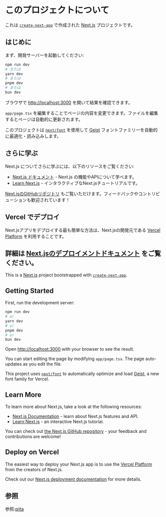 # このプロジェクトについて

これは [`create-next-app`](https://nextjs.org/docs/app/api-reference/cli/create-next-app) で作成された [Next.js](https://nextjs.org) プロジェクトです。

## はじめに

まず、開発サーバーを起動してください:

```bash
npm run dev
# または
yarn dev
# または
pnpm dev
# または
bun dev
```

ブラウザで [http://localhost:3000](http://localhost:3000) を開いて結果を確認できます。

`app/page.tsx` を編集することでページの内容を変更できます。ファイルを編集するとページは自動的に更新されます。

このプロジェクトは [`next/font`](https://nextjs.org/docs/app/building-your-application/optimizing/fonts) を使用して [Geist](https://vercel.com/font) フォントファミリーを自動的に最適化・読み込みします。

## さらに学ぶ

Next.js についてさらに学ぶには、以下のリソースをご覧ください:

- [Next.js ドキュメント](https://nextjs.org/docs) - Next.js の機能やAPIについて学べます。
- [Learn Next.js](https://nextjs.org/learn) - インタラクティブなNext.jsチュートリアルです。

[Next.jsのGitHubリポジトリ](https://github.com/vercel/next.js) もご覧いただけます。フィードバックやコントリビューションも歓迎されています！

## Vercel でデプロイ

Next.jsアプリをデプロイする最も簡単な方法は、Next.jsの開発元である [Vercel Platform](https://vercel.com/new?utm_medium=default-template&filter=next.js&utm_source=create-next-app&utm_campaign=create-next-app-readme) を利用することです。

詳細は [Next.jsのデプロイメントドキュメント](https://nextjs.org/docs/app/building-your-application/deploying) をご覧ください。
-------------------------------------------------------------------------------------------------
This is a [Next.js](https://nextjs.org) project bootstrapped with [`create-next-app`](https://nextjs.org/docs/app/api-reference/cli/create-next-app).

## Getting Started

First, run the development server:

```bash
npm run dev
# or
yarn dev
# or
pnpm dev
# or
bun dev
```

Open [http://localhost:3000](http://localhost:3000) with your browser to see the result.

You can start editing the page by modifying `app/page.tsx`. The page auto-updates as you edit the file.

This project uses [`next/font`](https://nextjs.org/docs/app/building-your-application/optimizing/fonts) to automatically optimize and load [Geist](https://vercel.com/font), a new font family for Vercel.

## Learn More

To learn more about Next.js, take a look at the following resources:

- [Next.js Documentation](https://nextjs.org/docs) - learn about Next.js features and API.
- [Learn Next.js](https://nextjs.org/learn) - an interactive Next.js tutorial.

You can check out [the Next.js GitHub repository](https://github.com/vercel/next.js) - your feedback and contributions are welcome!

## Deploy on Vercel

The easiest way to deploy your Next.js app is to use the [Vercel Platform](https://vercel.com/new?utm_medium=default-template&filter=next.js&utm_source=create-next-app&utm_campaign=create-next-app-readme) from the creators of Next.js.

Check out our [Next.js deployment documentation](https://nextjs.org/docs/app/building-your-application/deploying) for more details.

## 参照

参照:[qiita](https://qiita.com/minimumskills/items/a044d4abafb72c3e1681)
